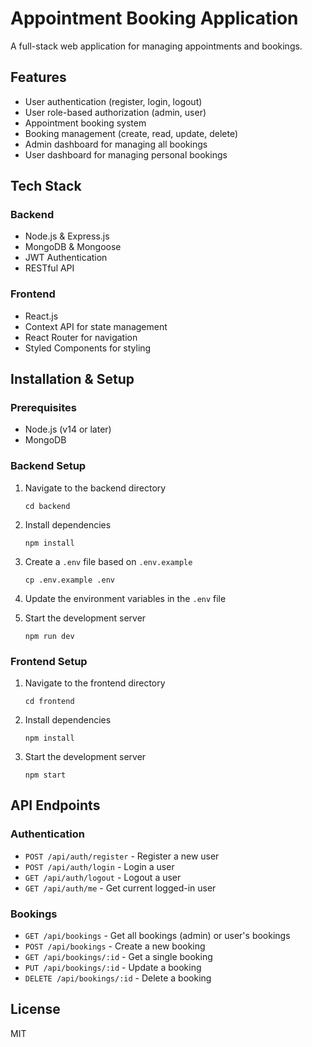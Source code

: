 # Appointment Booking Application

A full-stack web application for managing appointments and bookings.

## Features

- User authentication (register, login, logout)
- User role-based authorization (admin, user)
- Appointment booking system
- Booking management (create, read, update, delete)
- Admin dashboard for managing all bookings
- User dashboard for managing personal bookings

## Tech Stack

### Backend
- Node.js & Express.js
- MongoDB & Mongoose
- JWT Authentication
- RESTful API

### Frontend
- React.js
- Context API for state management
- React Router for navigation
- Styled Components for styling

## Installation & Setup

### Prerequisites
- Node.js (v14 or later)
- MongoDB

### Backend Setup
1. Navigate to the backend directory
   ```
   cd backend
   ```

2. Install dependencies
   ```
   npm install
   ```

3. Create a `.env` file based on `.env.example`
   ```
   cp .env.example .env
   ```

4. Update the environment variables in the `.env` file

5. Start the development server
   ```
   npm run dev
   ```

### Frontend Setup
1. Navigate to the frontend directory
   ```
   cd frontend
   ```

2. Install dependencies
   ```
   npm install
   ```

3. Start the development server
   ```
   npm start
   ```

## API Endpoints

### Authentication
- `POST /api/auth/register` - Register a new user
- `POST /api/auth/login` - Login a user
- `GET /api/auth/logout` - Logout a user
- `GET /api/auth/me` - Get current logged-in user

### Bookings
- `GET /api/bookings` - Get all bookings (admin) or user's bookings
- `POST /api/bookings` - Create a new booking
- `GET /api/bookings/:id` - Get a single booking
- `PUT /api/bookings/:id` - Update a booking
- `DELETE /api/bookings/:id` - Delete a booking

## License

MIT 
